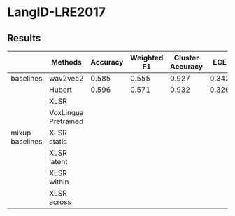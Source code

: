 # LangID-LRE2017


## Results

|                 | **Methods**          | **Accuracy** | **Weighted F1** | **Cluster Accuracy** | **ECE** |
|-----------------|----------------------|--------------|-----------------|----------------------|---------|
| baselines       | wav2vec2             | 0.585        | 0.555           | 0.927                | 0.342   |
|                 | Hubert               | 0.596        | 0.571           | 0.932                | 0.326   |
|                 | XLSR                 |              |                 |                      |         |
|                 | VoxLingua Pretrained |              |                 |                      |         |
| mixup baselines | XLSR static          |              |                 |                      |         |
|                 | XLSR latent          |              |                 |                      |         |
|                 | XLSR within          |              |                 |                      |         |
|                 | XLSR across          |              |                 |                      |         |